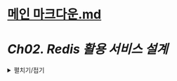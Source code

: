 # [메인 마크다운.md](README.md)

# *Ch02. Redis 활용 서비스 설계*
<details>
<summary>펼치기/접기</summary>

## 01. Use Case에 기반한 서비스 요구사항 정의 for Redis

<details>
<summary>펼치기/접기</summary>

### 요구사항 정의
요구사항이란?

간단하게 **클라이언트가 원하는것, 원하는 기능**을 말한다.  
이러한 요구사항을 정리하고 정의한다고 할때, 요구사항이 어떤 의미인지 명확하게 파악하고  
그것들에 대한 설명을 자세하게 적음으로써 서로가 이해하고 있는 말을 똑같이 맞추는것이다.

보통 클라이언트라고 하면 외부 고객이라고 생각할 수 있지만, **개발할 기능을 호출하는 서비스**  
예를들어 자사 서비스 내 타 부서에서 “우리 A라는 기능을 호출해야 하는데 너희가 만들어줘” 와 같은 상황에서도  
요청한 사람이 바로 클라이언트가 되는 것이고 그런 사람들과 보통 회의나 구두 전화통화 메신저 이메일 등을 통해  
이야가 히긴 하지만 이러한 것들을 잘 정리해 놓고 그 히스토리를 관리 해야 이 서비스가 어떤 의미에서 출발이 됐고  
그 서비스가 앞으로 어떤 방향을 가지고 발전이 될거다 라고 서로 기록하고 이해할 수 있다.

이러한 요구사항은 **단위 기능으로 뺄 수 있도록 정리**하는 것이 좋다.

차후에 이것들을 기능별로 정리를 해야하기 때문에 처음 받을 때 부터 단위 기능으로 정리할 수 있는건 빼 놓는것이 좋다.

**정리된 후에는 client와 의사소통을 통해 조정 및 확인**이 필요하다.

**자사 Project의 경우 이러한 합의나 요구사항이 회의내에서 논의되고 결정**된다.

합의나 요구사항이 회의 내에서 논의되고 결정이 끝나면 당시에는 서로 다 안다고 할 수 있는데 나중에 장애가 생긴다면 요구사항에 대해  
처음 정의했을 때와 말이 달라질 수 있기 때문에, **사전에 이것들을 명시화 하고 문서화 해서 상호 Confirm 하는 것이 매우 중요**하다. 

요청한 사람보다 서비스 제공자가 서비스 자체에 대한 내용을 더 잘 알고있는 경우가 훨씬 많기 때문에 **서비스 제공자가 확실하게   
짚고 넘어가지 않으면 고려하지 못하는 요구들이 너무 많다**.

(요구사항 정의서는 대게 외주 맡길때 많이 작성한다.)

예를들어 회원가입이라는 서비스에서 이메일 회원가입, SNS 회원가입 등의 기능이 필요하다고 가정해보자.
요구하는 사람은 SNS로 회원가입 했으면 좋겠어 라고만 이야기한다.
예를 들어 페이스북, 인스타그램, 카카오톡, 네이버 등 여러 SNS 중 어떤 매체를 통해 로그인이 필요한가 라고 물어볼 수 있지만, 이러한 사항들이 사전에 얘기되지 않고 그냥 SNS로 할거야 라고 말한다.
어떤 서비스에서 인증을 할 건지 서로 얘기를 미리 맞춰놓음으로써 추후에 우린 인스타그램으로 SNS 로그인 하려고 했는데 안되요? 라는 얘기가 나오지않도록 해야한다.


### 명확한 요구사항 파악을 위해 실무 중 확인해야 하는 정보

일 진행 순서 예시

`담당자` ─ 이메일, 전화 → `업무 회의` ─ 요구사항 → `개발담당자` ─ 반영→ `결과물`

어떤 담당자, 클라이언트가 이메일이나 전화나 메신저나 여러 수단을 통해서 문의를 해온다.
”우리 ~기능을 하고싶은데 너 해줄 수 있어?” 라고 연락이 오면 해당 부분에 대해 아주 간단한것 이라면 이미 있거나 바로 즉답을 할 수 있지만  
보통 업무 회의를 진행하여 서비스에 대해 파악을 한다.

- 이 서비스가 왜 개발되는 것인가?  
  : 메인 화면에서 상품 검색 시 가격별로 Sorting 하기 위해,  최저가 검색이라는 새로운 기능 런칭 시 핵심 기능  
  `영향 범위 파악, 확장성 고려`  
  예를들어 서비스가 죽으면 어떤 서비스에 영향이 가는것인지, 누구한테 연락을 해서 서비스가 죽었으니 어떠한 조치를 해라 라고 얘기를 할건지 확인을 해야한다.  
  또한 해당 서비스에서 파생되는 다른 서비는 없을지에 대한 고민이 필요하다. 확장성 있게 개발할 것인지, 아니면 단편적인 기능이라서 간단한 단위 기능 개발인지 생각을 해야한다.  
  (이러한 사항들에 따라 필요한 자원과 시간들이 많이 달리지기 때문)  

- 이 서비스의 런칭 시점이 어떻게 되는가?  
  : ASAP, 3개월 후 개발 런칭하여 Test, 검증 후 6개월 후 운영 적용    
  `개발 우선순위와 완성도에 영향`  
  예를들어 굉장히 급박할 경우 기능별로 순차적으로 오픈할 수 있는 개발 전략 등을 고려하기 위해 위와 같은 질문이 동반되어야 한다.  

- 이 서비스를 개발하기 위한 자원은 어떻게 확보되는가? (인적, 물적자원)  
  : 요청하는 부서에서 투자, 내년 예산 편입, 현재 유휴한 서버, 인력  
  `일을 하기 위해 필요한 도구가 준비되어 있지 않으면 영향을 줌`  
  충분히 확보되지 않는 상황이라면 질문을 꼭 해서 개발에 필요한 자원들을 확보 하여 주 목적인 서비스 런칭이 정상적인 기간에 런칭될 수 있도록 만드는 것이 중요하다.

- 이 서비스의 주요 Client가 어떻게 되는가?  
  `요구사항 합의, 개발 현황 공유, Client Test, 런칭 후 모니터링, 장애 공유`  
  처음 계획되지 않은 내용들, 개발하는 도중에 고려하지 못했던 부분들에 대해 누구랑 얘기해서 확인해야 하는가 등의 상황들이 생길 수 있다.  
  개발이 어느정도 진행되었다, 개발이 언제 완료 될것이다, 런칭이 언제 될것이다, 런칭 했다 라는 내용들을 어떻게 공유해야 하는가 등  

이러한  질문을 통해 여러 내용들을 파악한 뒤 요구사항으로 정리하고 개발 담당자가 개발 후 완성도 있는 결과물을 내놓게 된다.

### 간단한 요구사항 정의

서비스 명 : 특정 상품의 최저가 검색

서비스 요구사항 정의

1. 요구사항 명 : 최저가 반환
2. 요구사항 설명 : 상품명으로 상품을 검색하여 최저가를 Return
3. 중요도 : 상, 난이도 중

회의나 서신을 통해 요구사항이 정의되었고, 아주 간단한 서비스이기 때문에 위와같이 아주 간단하게 정의되었다고 가정했을 때   
우리는 위 요구사항을 보고 아래와 같이 굉장히 구체화 해 나갸아 한다.
<details>
<summary>구체화 예</summary>

- 상품명? 아라는 정의가 무엇인지?
- Char 라면 명확한 상품명 입력이 가능한건지?
- 상품의 ID를 준다는 의미인지?  
  (정확한 명칭? FullText? Code? 한글이름? 여러 의미의 대명사가 될 수 있음.)

- 한번에 하나씩 준다는 것인지? 묶음으로 준다는 것인지?  
  (10개를 한번에 주고 각각의 최저가를 뽑는것인지?)

- **상품의 Keyword를 준다는 것인지?**  
  현재 이 서비스에 상품 키워드를 주면 최저가로 리턴한다 라고 인식한다.  
  키워드 라는 것은 예를들어 골프공, 기저귀, 맥주 와 같이 키워드를 던지면 이와 관련된 상품들에 대해서 최저가를 준다라고 정의하고 서비스를 개발한다.

- 최저가? 라는 정의가 무엇인지?
- 가격의 단위는 원단위 까지 비교하는지?
- 묶음 수량의 경우 단위별 계산이 필요한지?
- 최저가 1개만 Return하면 되는건지?
- **최저가 묶음으로 전달한다면 몇 개를 전달하는 것인지?** (**10개**? 20개?)
- 단순히 가격만 전달하면 되는 것인지?
- Seller나 상품의 추가 정보는 기입하지 않아도 되는것인지?
- 최저가 묶음에 동일사업자의 동일상품이 있다면?
- 배송비를 포함하여 최저가를 검색해야 하는지? (무료배송 상품)


#### 도출
→ 키워드로 상품을 검색  
→ 중복없는 배송비 포함 최저가 10개를 전달
</details>

</details>

## 02. Use Case에 기반한 서비스 품질요건 정의 for Redis
<details>
<summary>펼치기/접기</summary>

### **품질 요건이란?**

해당 서비스가 갖춰야 하는 기능적 기술적 요건

기능적으로 어떻게 돌아가야 하고 기술적으로 어떻게 돌아가야 하는가?

1. `가용성`(Availability)  
   RTO, RPO, 장애, uptime / (uptime+downtime) * 100 → Five nine(99.95%)  
   서비스가 얼마나 가용 가능한가?  
   러닝이 얼마나 되는가?  
   결과적으로 서비스를 호출했을 때 응답받을 수 있는 시간(살아있는 시간)으로 1년 365일 중   
   365 * 24 인지 혹은 365 * 4~5 정도는 다운이 될 수 있는지.  
   Five Nine (99.95%): 약 4시간 정도 장애를 허용하며 그 외 시간은 항상 호출이 가능해야 한다.  
   RTO는 RecoveryTime, RPO는 RecoveryPoint로 장애가 났을 때 데이터가 복구할 수 있는 시점을 의미한다.
    - RTO: 장애가 발생한 후 얼마나 빠른 시간 내에 복구할 수 있는가
    - RPO: 장애 발생 시점부터 얼마 만큼의 데이터 복구가 가능한가    

   만약 Redis를 사용하고 Redis기동이 종료되었을 때 어느 시점까지 데이터를 확보할 수 있느냐 라고 정의 하는 것이며,  
   얼마만큼 빨리 장애에서 복구될 수 있는가에 대해 이야기 하는것인지를 정의 하는 것이다.  


2. `성능`  
   Ops/sec, TPS, Dataln/s, DataOut/s  
   Ops : 얼마만큼의 Operation이 초당 발생하는가? (허용가능여부)  
   TPS : 초당 데이터  
   DataIn/s : 초당 데이터는 얼마나 들어가도 되는가?  
   DataIn/s : 초당 데이터는 얼마나 나올 수 있는가?


3. `비용`
   얼마만큼의 자원을 사용하여 해당 기술을 구축할 것 인가?  
   즉, 서비스를 구축하고 운영하는 데 드는 비용을 의미한다.  
    해당 기술을 구축하기 위해 필요한 자원(서버, 네트워크, 인프라)의 사용량과 그에 따른 비용을 고려해야 한다.  


5. `보안`  
   정보의 탈취가능 여부, 노출 방지, 숨김, 다른 보안적 위협으로 부터 자유로운 지? 
   외부에 대한 침임, 노출, 해킹에 대한 위협에 있지 않은가에 대해 살펴보는 것.  
   즉, 서비스가 외부 공격이나 위협으로부터 얼마나 안전한지를 평가하는 항목이다.
5. `효율성`  
   해당 서비스를 사용, 유지/보수, 수정, 배포, 폐기, 복사 등의 작업을 하는데에 대한 업무 효율성  
   얼마나 소요되는가? 어떤 번거로움이 어떤 효율점이 있는지?  

외부 업체에서 정의 하고 있는 주요 항목들을 대입해 본 뒤 내 서비스가 해당 항목들에 대해 얼마 만큼이나 만족 시킬 수 있고, 그런 면에서 품질을 봤을 때 잘 만들어 졌는지 고민해서 만드는 것이 굉장히 중요하다.

### **가격비교 서비스의 품질요건**

1. 가용성(Availablitiy): 99.95% (연간 약 4.38시간의 다운타임 허용)  
   → Down이 발생되지 않게 하는 것도 중요하지만, Down 발생 시 정상화 방안과 그에 따른 목표 시간을 수립  
     - RTO(10분): 다운타임 발생 시, 최대 10분 이내에 시스템을 정상화 해야 한다는 목표
     - RPO(120초): 장애가 발생한 경우, 손실 가능한 데이터는 최대 2분 전 데이터로 제한한다는 목표  
   **이번 서비스는 99.95의 가용성을 가지는 서비스로 다운이 된다면 10분안에 복구가 되고, 2분 전 데이터 까지 복구  예정**


2. 성능, 용량:  
   → `200 Ops/sec, 200TPS`(Read 100, Write 100) 
     - 초당 200개의 작업 처리  

   → `Data-Out/s`: 한번 Return시 Out하는 Byte * ReadTPS = 300 Byte * 100 * 10 = 300Kb
     - 초당 출력되는 데이터를 300kb로 계산  
     - Redis의 데이터는 Key-Value 구조로 저장되며, 상품 그룹 ID를 Key로, 상품 ID와 가격 데이터를 Value로 사용한다.
       ```yaml
       Key: prodGrpId = "GP001001A"
       Value: [{ProdId:  Price}, {}, {}, {}, …] = [{P1A013BA: 1000000}, {P3B891BF}, {9800000}, {}, {}, …] * 10 
       Key: Value = "GP001001A": [{P1A013BA: 1000000}, {P3B891BF}, {9800000}, {}, {}, …] * 10
       ```
       상품 그룹 id 기준으로 상품 아이디와 가격에 대한 데이터를 10개씩 전달한다.  
   
   → `저장 용량`: 얼만큼의 데이터를 저장할 수 있는가? 예시 기준으로 2000만건 저장가능  


3. 비용: 얼마만큼의 자원을 사용하여 해당 기능을 구축할 것 인가?  
   → H/W  
     - Redis 서버: 8Core/32GB VM × 2대
     - 서비스 서버: 2Core/8GB VM × 1대
   → S/W: 오픈소스, 인력 : 자체개발 → 비용 절감


4. 보안: 내부망 안에서 사용되기에 외부 공격에 대한 보안 위협은 고려하지 않는다.


5. 효율성
   - API 설계: REST API 2.0 규격을 준수, Swagger 명세서 제공
   - 추후 계획: API Gateway 등록여부는 서비스 요구사항에 따라 결정

</details>

## 03. 서비스 논리 설계 for Redis
<details>
<summary>펼치기/접기</summary>

### **설계 요건과 자원**

- `API B/E Service` (2Core, 8Gb)
- `Redis Server` (8Core, 32Gb)

**데이터 구조**: Keyword > ProdGrpId > ProdId

- Keyword: 이어폰
    - ProdGrpId : 애플 에어팟 2
        - ProdId : 애플 공식 계정 에어팟 2
        - ProdId : 롯데배화점 에어팟 2
        - ProdId : 전자악세사리 전문업체  에어팟 2
    - ProdGrpId: 삼성 버즈 2
    - ProdGrpId: 이어킹 유선

#### 협의 완료 내용

- Keyword로 Input이 온다.
- ProdGrp별 ProdId와 Price를 반환한다.
- ProdGrp 10개 * prodGrp별 10개 {prodId: price}를 반환한다. (총 100개의 keyValue를 전달)

ex) 이어폰 keyword 검색시, 하기와 같이 반환
```yaml
[애플에어팟2: [[공식에어팟:249000, {롯데백…}], {삼성공식버즈:189000}, {전자랜드:178000}, {} …] …]
```

### 러프하게 그려보는 논리적 흐름
![KakaoTalk_20250101_223119044.png](img%2FKakaoTalk_20250101_223119044.png)
1. `API GET Request(keyword)` → `API B/E Service`  
2. `API B/E Service` **─키워드 조회 →** `Redis Server`  
3. 최초 Reids 조회  
   `API B/E Service` **← keyword:prodGrpId 조회 →** `Redis Server`  
   - Redis Server에 없다면 `Elastic Search` 조회  

    `API B/E Service` **← keyword:prodGrpId 조회 →** `Elastic Search`  
4. Elastic Search로 조회된 응답 데이터로 다시 Reids에서 조회  
   `API B/E Service` **← prodGrpId:{prodId, price}→** `Redis Server`  
    - Redis Server에 없다면 `Elastic Search` 조회
5. `API B/E Service` **← prodGrpId:{prodId, price} 조회─** `Elastic Search`  
6. `API GET Response` ← `API B/E Service`  

처음 특정 서비스에서 keyword를 API GET Request를 하게 되면 키워드별로 어떤 prodId가Redis에 저장되어있는지 혹은 캐싱되어 있는지 조회 한다.  
레디스는 주 기억장치 라기 보다 보조적이고 캐시 용도로 많이 쓰기 때문에 주로 사용되는 키워드라면 담겨 있겠지만, 그렇지 않다면 엘라스틱 서치에 해당 키워드에서 좋은 스코어를 갖는 도큐먼트 즉, 프로덕트 Id를 뽑아 API B/E service에 다시 전달한다.  
그럼 최근에 쓰였기 때문에, 키워드 별 프로덕트 id를 다시 레디스에 저장함으로 캐싱을 한다.  
그 다음 Elastic Serach를 통해 받아온 prodId를 받아 해당 id와 일치하는 {prodId, price} 리스트를 다시 받아온다.

1. 타 서비스에서 최저가 서비스 호출 (keyword)  
2. keyword: {prodGrpId,,, …}을 조회  
3. redis에 없다면 ElasticSearch에서 조회하여 prodGrpId 조회(상위 10건) 후 Redis 저장  
4. prodGrpId: [{prodId, price}, {}, …] 데이터 조회  
5. 없다면 ElasticSearch에서 ProdId 별 가격조회 후 반환  
6. 반환 후 Reids에 ProdId: Price 정보 저장

</details>
</details>